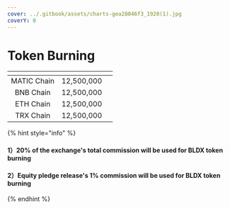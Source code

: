 ```yaml
---
cover: ../.gitbook/assets/charts-gea28046f3_1920(1).jpg
coverY: 0
---
```


# Token Burning

<table data-card-size="large" data-column-title-hidden data-view="cards"><thead><tr><th align="center"></th><th align="center"></th><th data-hidden></th></tr></thead><tbody><tr><td align="center">MATIC Chain</td><td align="center">12,500,000</td><td></td></tr><tr><td align="center">BNB Chain</td><td align="center">12,500,000</td><td></td></tr><tr><td align="center">ETH Chain</td><td align="center">12,500,000</td><td></td></tr><tr><td align="center">TRX Chain</td><td align="center">12,500,000</td><td></td></tr></tbody></table>

{% hint style="info" %}
#### 1）20% of the exchange's total commission will be used for BLDX token    burning

#### 2）Equity pledge release's 1% commission will be used for BLDX token    burning
{% endhint %}
